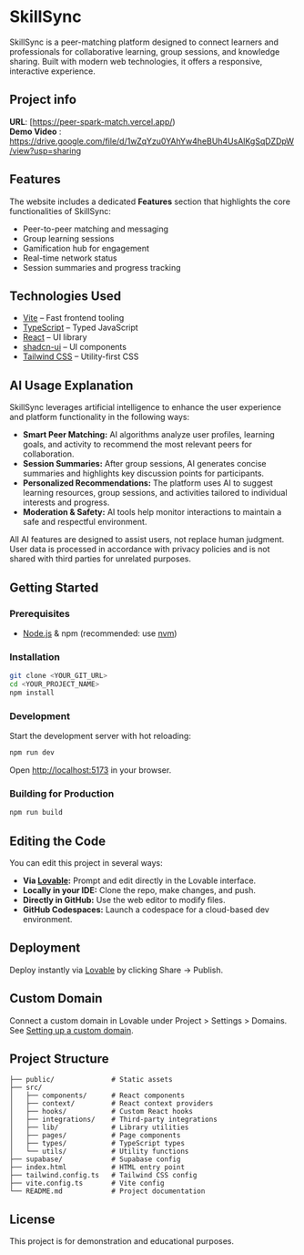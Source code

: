 # SkillSync

SkillSync is a peer-matching platform designed to connect learners and professionals for collaborative learning, group sessions, and knowledge sharing. Built with modern web technologies, it offers a responsive, interactive experience.

## Project info

**URL**: [https://peer-spark-match.vercel.app/)
<br>
**Demo Video** : https://drive.google.com/file/d/1wZqYzu0YAhYw4heBUh4UsAlKgSqDZDpW/view?usp=sharing


## Features

The website includes a dedicated **Features** section that highlights the core functionalities of SkillSync:

- Peer-to-peer matching and messaging
- Group learning sessions
- Gamification hub for engagement
- Real-time network status
- Session summaries and progress tracking

## Technologies Used

- [Vite](https://vitejs.dev/) – Fast frontend tooling
- [TypeScript](https://www.typescriptlang.org/) – Typed JavaScript
- [React](https://react.dev/) – UI library
- [shadcn-ui](https://ui.shadcn.com/) – UI components
- [Tailwind CSS](https://tailwindcss.com/) – Utility-first CSS

## AI Usage Explanation

SkillSync leverages artificial intelligence to enhance the user experience and platform functionality in the following ways:

- **Smart Peer Matching:** AI algorithms analyze user profiles, learning goals, and activity to recommend the most relevant peers for collaboration.
- **Session Summaries:** After group sessions, AI generates concise summaries and highlights key discussion points for participants.
- **Personalized Recommendations:** The platform uses AI to suggest learning resources, group sessions, and activities tailored to individual interests and progress.
- **Moderation & Safety:** AI tools help monitor interactions to maintain a safe and respectful environment.

All AI features are designed to assist users, not replace human judgment. User data is processed in accordance with privacy policies and is not shared with third parties for unrelated purposes.

## Getting Started

### Prerequisites

- [Node.js](https://nodejs.org/) & npm (recommended: use [nvm](https://github.com/nvm-sh/nvm#installing-and-updating))

### Installation

```sh
git clone <YOUR_GIT_URL>
cd <YOUR_PROJECT_NAME>
npm install
```

### Development

Start the development server with hot reloading:

```sh
npm run dev
```

Open [http://localhost:5173](http://localhost:5173) in your browser.

### Building for Production

```sh
npm run build
```

## Editing the Code

You can edit this project in several ways:

- **Via [Lovable](https://lovable.dev/projects/305bbf98-9018-41bc-9561-829e039d1084):** Prompt and edit directly in the Lovable interface.
- **Locally in your IDE:** Clone the repo, make changes, and push.
- **Directly in GitHub:** Use the web editor to modify files.
- **GitHub Codespaces:** Launch a codespace for a cloud-based dev environment.

## Deployment

Deploy instantly via [Lovable](https://lovable.dev/projects/305bbf98-9018-41bc-9561-829e039d1084) by clicking Share → Publish.

## Custom Domain

Connect a custom domain in Lovable under Project > Settings > Domains.  
See [Setting up a custom domain](https://docs.lovable.dev/tips-tricks/custom-domain#step-by-step-guide).

## Project Structure

```
├── public/              # Static assets
├── src/
│   ├── components/      # React components
│   ├── context/         # React context providers
│   ├── hooks/           # Custom React hooks
│   ├── integrations/    # Third-party integrations
│   ├── lib/             # Library utilities
│   ├── pages/           # Page components
│   ├── types/           # TypeScript types
│   └── utils/           # Utility functions
├── supabase/            # Supabase config
├── index.html           # HTML entry point
├── tailwind.config.ts   # Tailwind CSS config
├── vite.config.ts       # Vite config
└── README.md            # Project documentation
```

## License

This project is for demonstration and educational purposes.
